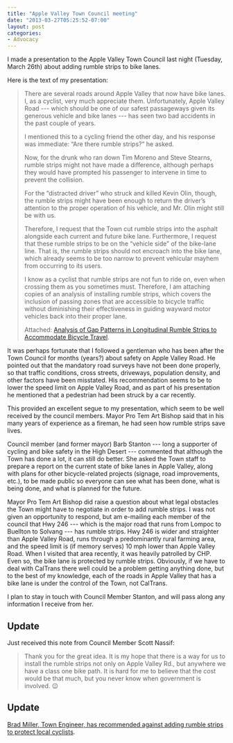 ```yaml
---
title: "Apple Valley Town Council meeting"
date: "2013-03-27T05:25:52-07:00"
layout: post
categories:
- Advocacy
---
```


I made a presentation to the Apple Valley Town Council last night (Tuesday, March 26th) about adding rumble strips to bike lanes.  
  
Here is the text of my presentation:

> There are several roads around Apple Valley that now have bike lanes. I, as a cyclist, very much appreciate them. Unfortunately, Apple Valley Road --- which should be one of our safest passageways given its generous vehicle and bike lanes --- has seen two bad accidents in the past couple of years.
> 
> I mentioned this to a cycling friend the other day, and his response was immediate: “Are there rumble strips?” he asked.
> 
> Now, for the drunk who ran down Tim Moreno and Steve Stearns, rumble strips might not have made a difference, although perhaps they would have prompted his passenger to intervene in time to prevent the collision.
> 
> For the “distracted driver” who struck and killed Kevin Olin, though, the rumble strips might have been enough to return the driver’s attention to the proper operation of his vehicle, and Mr. Olin might still be with us.
> 
> Therefore, I request that the Town cut rumble strips into the asphalt alongside each current and future bike lane. Furthermore, I request that these rumble strips to be on the “vehicle side” of the bike-lane line. That is, the rumble strips should not encroach into the bike lane, which already seems to be too narrow to prevent vehicular mayhem from occurring to its users.
> 
> I know as a cyclist that rumble strips are not fun to ride on, even when crossing them as you sometimes must. Therefore, I am attaching copies of an analysis of installing rumble strips, which covers the inclusion of passing zones that are accessible to bicycle traffic without diminishing their effectiveness in guiding wayward motor vehicles back into their proper lane.
> 
> Attached: [Analysis of Gap Patterns in Longitudinal Rumble Strips to Accommodate Bicycle Travel](https://www.richardcmoeur.com/docs/rumblgap.pdf).

It was perhaps fortunate that I followed a gentleman who has been after the Town Council for months (years?) about safety on Apple Valley Road. He pointed out that the mandatory road surveys have not been done properly, so that traffic conditions, cross streets, driveways, population density, and other factors have been misstated. His recommendation seems to be to lower the speed limit on Apple Valley Road, and as part of his presentation he mentioned that a pedestrian had been struck by a car recently.

This provided an excellent segue to my presentation, which seem to be well received by the council members. Mayor Pro Tem Art Bishop said that in his many years of experience as a fireman, he had seen how rumble strips save lives.

Council member (and former mayor) Barb Stanton --- long a supporter of cycling and bike safety in the High Desert --- commented that although the Town has done a lot, it can still do better. She asked the Town staff to prepare a report on the current state of bike lanes in Apple Valley, along with plans for other bicycle-related projects (signage, road improvements, etc.), to be made public so everyone can see what has been done, what is being done, and what is planned for the future.

Mayor Pro Tem Art Bishop did raise a question about what legal obstacles the Town might have to negotiate in order to add rumble strips. I was not given an opportunity to respond, but am e-mailing each member of the council that Hwy 246 --- which is the major road that runs from Lompoc to Buellton to Solvang --- has rumble strips. Hwy 246 is wider and straighter than Apple Valley Road, runs through a predominantly rural farming area, and the speed limit is (if memory serves) 10 mph lower than Apple Valley Road. When I visited that area recently, it was heavily patrolled by CHP. Even so, the bike lane is protected by rumble strips. Obviously, if we have to deal with CalTrans there well could be a problem getting anything done, but to the best of my knowledge, each of the roads in Apple Valley that has a bike lane is under the control of the Town, not CalTrans.

I plan to stay in touch with Council Member Stanton, and will pass along any information I receive from her.

## Update

Just received this note from Council Member Scott Nassif:

> Thank you for the great idea. It is my hope that there is a way for us to install the rumble strips not only on Apple Valley Rd., but anywhere we have a class one bike path. It is hard for me to believe that the cost would be that much, but you never know when government is involved. 😉

## Update

[Brad Miller, Town Engineer, has recommended against adding rumble strips to protect local cyclists](https://www.hdcycling.org/2013/06/apple-valley-rejects-rumble-strips/ "Apple Valley rejects rumble strips").